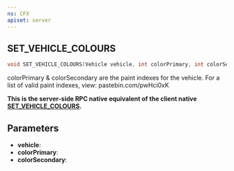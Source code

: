 ```yaml
---
ns: CFX
apiset: server
---
```

## SET_VEHICLE_COLOURS

```c
void SET_VEHICLE_COLOURS(Vehicle vehicle, int colorPrimary, int colorSecondary);
```

colorPrimary & colorSecondary are the paint indexes for the vehicle.
For a list of valid paint indexes, view: pastebin.com/pwHci0xK

**This is the server-side RPC native equivalent of the client native [SET\_VEHICLE\_COLOURS](?_0x4F1D4BE3A7F24601).**

## Parameters
* **vehicle**: 
* **colorPrimary**: 
* **colorSecondary**: 

